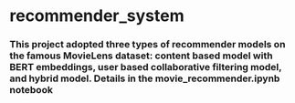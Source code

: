# recommender_system

### This project adopted three types of recommender models on the famous MovieLens dataset: content based model with BERT embeddings, user based collaborative filtering model, and hybrid model. Details in the movie_recommender.ipynb notebook
